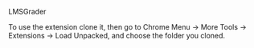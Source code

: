 LMSGrader

To use the extension clone it, then go to Chrome Menu -> More Tools -> Extensions -> Load Unpacked, and choose the folder you cloned.
